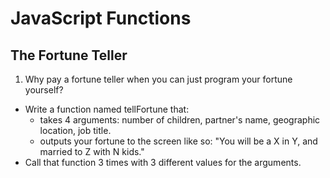 JavaScript Functions
====================

The Fortune Teller
------------------

1. Why pay a fortune teller when you can just program your fortune yourself?

  * Write a function named tellFortune that:
    * takes 4 arguments: number of children, partner's name, geographic location, job title.
    * outputs your fortune to the screen like so: "You will be a X in Y, and married to Z with N kids."
  * Call that function 3 times with 3 different values for the arguments.